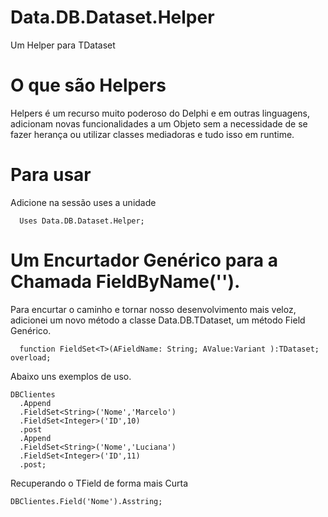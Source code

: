 # Data.DB.Dataset.Helper
Um Helper para TDataset

# O que são Helpers
Helpers é um recurso muito poderoso do Delphi e em outras linguagens, adicionam novas funcionalidades a um Objeto sem a necessidade de se fazer herança ou utilizar classes mediadoras e tudo isso em runtime.

# Para usar

 Adicione na sessão uses a unidade 
```Delphi
  Uses Data.DB.Dataset.Helper;

```

# Um Encurtador Genérico para a Chamada FieldByName('').
 Para encurtar o caminho e tornar nosso desenvolvimento mais veloz, adicionei um novo método a classe Data.DB.TDataset, um método Field<T> Genérico.

 ```Delphi
   function FieldSet<T>(AFieldName: String; AValue:Variant ):TDataset; overload;
  ```
Abaixo uns exemplos de uso.
```
DBClientes
  .Append
  .FieldSet<String>('Nome','Marcelo')
  .FieldSet<Integer>('ID',10)
  .post
  .Append
  .FieldSet<String>('Nome','Luciana')
  .FieldSet<Integer>('ID',11)
  .post;
```
Recuperando o TField de forma mais Curta 
```
DBClientes.Field('Nome').Asstring;
```  
